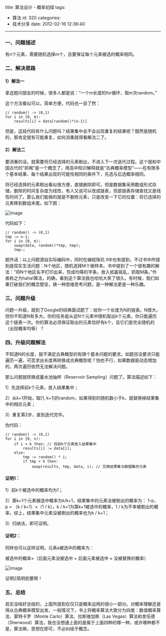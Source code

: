 title: 算法设计 - 概率初探
tags:
  - 算法
id: 320
categories:
  - 技术分享
date: 2012-02-16 12:36:40
---

### 一、问题描述

有n个元素，需要随机选择m个，且要保证每个元素被选的概率相同。

 <!--more-->  

### 二、解决思路

#### 1）解法一

拿这题问朋友的时候，很多人都是说：“一个m长度的for循环，取m次random。”

这个方法看似可以，简单方便，代码也一目了然：

```
// random() -> (0,1)
for i in [0, m):
    results[i] = data[random()*(n-1)]
```

但是，这段代码有什么问题吗？结果集中会不会出现重复的结果呢？既然是随机的，那肯定就有可能重复，如何消重就得看解法二了。

#### 2）解法二

要消重的话，就需要将已经选择的元素剔出，不进入下一次迭代过程。这个就和中国古代的“抓阄”是一个概念了，用高中知识解释就是“古典概率模型”——在有限多个基本结果、每个结果出现的可能性相同的条件下，先选与后选概率相同。

将已经选择的元素剔出看似很方便，直接删除即可。但是数据集采用数组形式存储，删除的时间复杂度为线性，有人又说可以改成链表，但是链表存储查找又是线性时间了。那么我们能做的就是不删除元素，只是改变一下它的位置：将已选择的元素移到数组末尾。如下图：

![image](/images/2012/02/image1.png)

代码如下：

```
// random() -> (0,1)
tmp := n-1;
for i in [0, m):
    swap(data, random()*tmp, tmp);
    tmp–;
```

题外话：以上问题源自实际编码中，同时在编程珠玑 II中也有提到，不过书中所提到是现实生活问题：N个地区，随机选择M个做样本。书中提到了一个很有趣的解法：“将N个地区名字打印出来，剪成均等的字条，放入纸篓摇乱，抓取M条。”作者称之为haha!算法，的确，看到这个算法我也哈哈大笑了很久。有时候，我们如果打破我们的概念壁垒，换一种思维思考问题，是一种解法更是一种乐趣。

### 三、问题升级

问题一升级，就到了Google的经典面试题了：给你一个长度为N的链表。N很大，但你不知道N有多大。你的任务是从这N个元素中随机取出k个元素。你只能遍历这个链表一次。你的算法必须保证取出的元素恰好有k个，且它们是完全随机的（出现概率均等）？

### 四、升级问题解法

不知道N的长度，就不满足古典概型的有限个基本问题的要求。如题目没要求只能遍历一遍，可否求出长度再转换成古典概型呢？怕也不行，如果数据是动态增加的，两次遍历依然无法解决问题。

那么问题就转换成蓄水池抽样（Reservoir Sampling）问题了。算法描述如下：

1）先选择前k个元素，放入结果集中；

2）从k+1开始，取[1, k+1]的random，如果得到的随机数小于k，就替换掉结果集中的相应元素；

3）重复第2步，直到迭代完毕。

伪代码：

```
// random() -> (0,1)
for i in [0, n):
    if i < k then: // 将前k个元素放入结果集中
        results[i] := data[i];
    else:
        tmp := random() * i;
        if tmp < k then:
            swap(results, tmp, data, i); // 交换结果集与数据集的元素
```

#### 证明1：

1）前k个被选中的概率均为1；

2）第k+1个元素被选中概率为k/k+1，结果集中的元素没被剔出的概率为： 1-p， p = （k / k+1）×（1 / k）。k / k+1为第k+1被选中的概率，1 / k为不幸被剔出的概率。综上，结果集中元素没被剔出的概率也为k / k+1；

3）归纳法，即可证明。

#### 证明2：

同样也可以这样证明，元素a被选中的概率为：

被选中的概率×（后面元素没被选中 + 后面元素被选中 × 没被替换的概率）

![image](/images/2012/02/image2.png)

证明2简明扼要啊！

### 五、总结

其实没啥好总结的，上面所提到仅仅只是概率运用的很小一部分。对概率理解还是得从古典概率模型出发，一般情况下，书上将概率算法大致分为四类：数值概率算法、蒙特卡罗（Monte Carlo）算法、拉斯维加斯（Las Vegas）算法和舍伍德（Sherwood）算法，我也没想通上面的是属于上面四种的哪一种，或许哪种都不是，算法嘛，思想在即可，不必纠结于概念。
